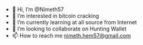 - 👋 Hi, I’m @Nimeth57
- 👀 I’m interested in bitcoin cracking
- 🌱 I’m currently learning at all source from Internet
- 💞️ I’m looking to collaborate on Hunting Wallet
- 📫 How to reach me nimeth.hem57@gmail.com

<!---
Nimeth57/Nimeth57 is a ✨ special ✨ repository because its `README.md` (this file) appears on your GitHub profile.
You can click the Preview link to take a look at your changes.
--->
